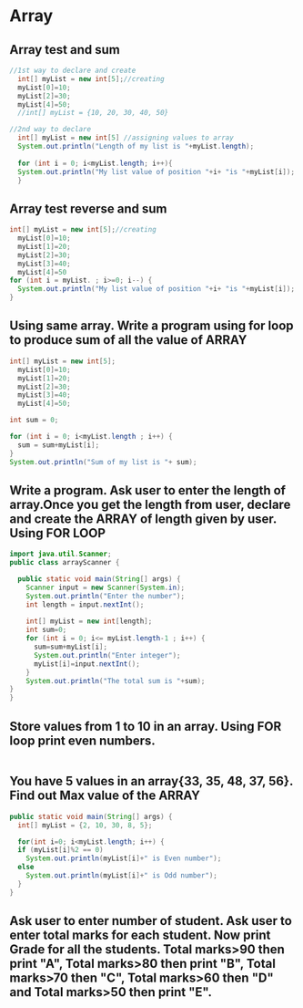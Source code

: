 Array
=====
Array test and sum
------------------
```java
//1st way to declare and create
  int[] myList = new int[5];//creating
  myList[0]=10;
  myList[2]=30;
  myList[4]=50;
  //int[] myList = {10, 20, 30, 40, 50}
```		
```java
//2nd way to declare
  int[] myList = new int[5] //assigning values to array
  System.out.println("Length of my list is "+myList.length);
    
  for (int i = 0; i<myList.length; i++){
  System.out.println("My list value of position "+i+ "is "+myList[i]);
  }
```
Array test reverse and sum
--------------------------
```java
int[] myList = new int[5];//creating
  myList[0]=10;
  myList[1]=20;
  myList[2]=30;
  myList[3]=40;
  myList[4]=50
for (int i = myList. ; i>=0; i--) {
  System.out.println("My list value of position "+i+ "is "+myList[i]);
}
```
Using same array. Write a program using for loop to produce sum of all the value of ARRAY
-----------------------------------------------------------------------------------------
```java
int[] myList = new int[5];
  myList[0]=10;
  myList[1]=20;
  myList[2]=30;
  myList[3]=40;
  myList[4]=50;

int sum = 0;

for (int i = 0; i<myList.length ; i++) {
  sum = sum+myList[i];
}
System.out.println("Sum of my list is "+ sum);
```
Write a program. Ask user to enter the length of array.Once you get the length from user, declare and create the ARRAY of length given by user. Using FOR LOOP
------------------------------------------
```java
import java.util.Scanner;
public class arrayScanner {

  public static void main(String[] args) {
    Scanner input = new Scanner(System.in);
    System.out.println("Enter the number");
    int length = input.nextInt();
    
    int[] myList = new int[length];
    int sum=0;
    for (int i = 0; i<= myList.length-1 ; i++) {
      sum=sum+myList[i];
      System.out.println("Enter integer");
      myList[i]=input.nextInt();
    }
    System.out.println("The total sum is "+sum);
}
}
```
Store values from 1 to 10 in an array. Using FOR loop print even numbers.
--------------------------------------------------------------------------
```java

```
You have 5 values in an array{33, 35, 48, 37, 56}. Find out Max value of the ARRAY
----------------------------------------------------------------------------------
```java
public static void main(String[] args) {
  int[] myList = {2, 10, 30, 8, 5};

  for(int i=0; i<myList.length; i++) {
  if (myList[i]%2 == 0)
    System.out.println(myList[i]+" is Even number");
  else
    System.out.println(myList[i]+" is Odd number");
  }
}
```
Ask user to enter number of student. Ask user to enter total marks for each student. Now print Grade for all the students. Total marks>90 then print "A", Total marks>80 then print "B", Total marks>70 then "C", Total marks>60 then "D" and Total marks>50 then print "E".
-------------------------------------------------------------------------------------------------------------------------
```java

```
